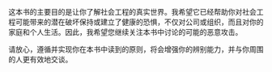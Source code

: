 这本书的主要目的是让你了解社会工程的真实世界。我希望它已经帮助你对社会工程可能带来的潜在破坏保持或建立了健康的恐惧，不仅对公司或组织，而且对你的家庭和个人生活。因此，我希望您继续关注本书中讨论的可能的恶意攻击。

请放心，遵循并实现你在本书中读到的原则，将会增强你的辨别能力，并与你周围的人更有效地交谈。